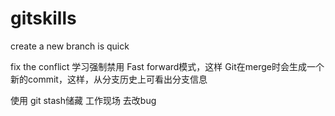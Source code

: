 # gitskills

create a new branch is quick

fix the conflict
学习强制禁用 Fast forward模式，这样 Git在merge时会生成一个新的commit，这样，从分支历史上可看出分支信息

使用 git stash储藏 工作现场 去改bug

